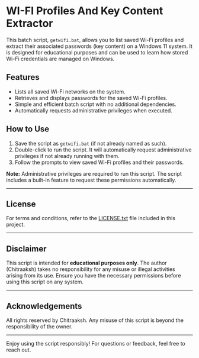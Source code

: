 # WI-FI Profiles And Key Content Extractor

This batch script, `getwifi.bat`, allows you to list saved Wi-Fi profiles and extract their associated passwords (key content) on a Windows 11 system. It is designed for educational purposes and can be used to learn how stored Wi-Fi credentials are managed on Windows.

## Features

- Lists all saved Wi-Fi networks on the system.
- Retrieves and displays passwords for the saved Wi-Fi profiles.
- Simple and efficient batch script with no additional dependencies.
- Automatically requests administrative privileges when executed.

## How to Use

1. Save the script as `getwifi.bat` (if not already named as such).
2. Double-click to run the script. It will automatically request administrative privileges if not already running with them.
3. Follow the prompts to view saved Wi-Fi profiles and their passwords.

**Note:** Administrative privileges are required to run this script. The script includes a built-in feature to request these permissions automatically.

---

## License

For terms and conditions, refer to the [LICENSE.txt](./LICENSE.txt) file included in this project.

---

## Disclaimer

This script is intended for **educational purposes only**. The author (Chitraaksh) takes no responsibility for any misuse or illegal activities arising from its use. Ensure you have the necessary permissions before using this script on any system.

---

## Acknowledgements

All rights reserved by Chitraaksh. Any misuse of this script is beyond the responsibility of the owner.

---

Enjoy using the script responsibly! For questions or feedback, feel free to reach out.
